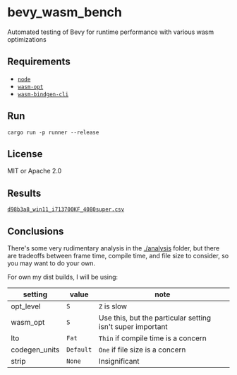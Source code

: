 # bevy_wasm_bench

Automated testing of Bevy for runtime performance with various wasm optimizations

## Requirements

- [`node`](https://nodejs.org/en/download)
- [`wasm-opt`](https://github.com/WebAssembly/binaryen/releases)
- [`wasm-bindgen-cli`](https://rustwasm.github.io/wasm-bindgen/reference/cli.html)

## Run

`cargo run -p runner --release`

## License

MIT or Apache 2.0

## Results

[`d98b3a8_win11_i713700KF_4080super.csv`](./results/d98b3a8_win11_i713700KF_4080super.csv)

## Conclusions

There's some very rudimentary analysis in the [./analysis](analysis) folder, but there are tradeoffs between frame time, compile time, and file size to consider, so you may want to do your own.

For own my dist builds, I will be using:

|setting|value|note|
|-|-|-|
|opt_level|`S`|`Z` is slow|
|wasm_opt|`S`|Use this, but the particular setting isn't super important|
|lto|`Fat`|`Thin` if compile time is a concern|
|codegen_units|`Default`|`One` if file size is a concern|
|strip|`None`|Insignificant|
